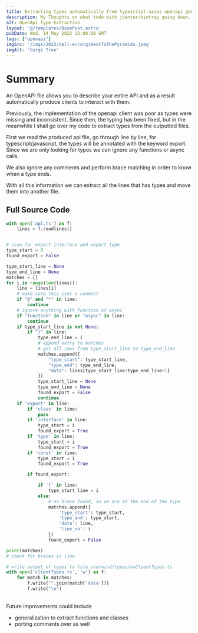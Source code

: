 ```yaml
---
title: Extracting types automatically from typescript-axios openapi generator
description: My Thoughts on what todo with jcenter/bintray going down.
alt: OpenApi Type Extraction
layout: '@/templates/BasePost.astro'
pubDate: Wed, 14 May 2022 13:00:00 GMT
tags: ["openapi"]
imgSrc: '/imgs/2022/dall-e/corgiNextToThePyramids.jpeg'
imgAlt: 'Corgi Tree'
---
```


# Summary

 An OpenAPI file allows you to describe your entire API and as a result automatically produce clients to interact with them.

Previously, the implementation of the openapi client was poor as types were missing and inconsistent. Since then, the typing has been fixed, but in the meanwhile I shall go over my code to extract types from the outputted files.

First we read the produced api file, go through line by line, for typescript/javascript, the types will be annotated with the keyword export. Since we are only looking for types we can ignore any functions or async calls.

We also ignore any comments and perform brace matching in order to know when a type ends.

With all this information we can extract all the lines that has types and move them into another file.

## Full Source Code

```python
with open('api.ts') as f:
    lines = f.readlines()


# scan for export interface and export type
type_start = 0
found_export = False

type_start_line = None
type_end_line = None
matches = []
for i in range(len(lines)):
    line = lines[i]
    # make sure this isnt a comment 
    if "@" and "*" in line:
        continue
    # ignore anything with function or async
    if "function" in line or "async" in line:
        continue
    if type_start_line is not None:
        if "}" in line:
            type_end_line = i
            # append entry to matches
            # get all rows from type_start_line to type_end_line
            matches.append({
                "type_start": type_start_line,
                "type_end": type_end_line,
                "data": lines[type_start_line:type_end_line+1]
            })
            type_start_line = None
            type_end_line = None
            found_export = False
            continue
    if 'export' in line:
        if 'class' in line:
            pass
        if 'interface' in line:
            type_start = i
            found_export = True
        if 'type' in line:
            type_start = i
            found_export = True
        if 'const' in line:
            type_start = i
            found_export = True

        if found_export:

            if '{' in line:
                type_start_line = i
            else:
                # no brace found, so we are at the end of the type
                matches.append({
                    'type_start': type_start,
                    'type_end': type_start,
                    'data': line,
                    'line_no': i
                })
                found_export = False

print(matches)
# check for braces in line

# write output of types to file overmind/types/oaClientTypes.ts
with open('clientTypes.ts', 'w') as f:
    for match in matches:
        f.write("".join(match['data']))
        f.write("\n")

```

<br />
Future improvements could include

* generalization to extract functions and classes
* porting comments over as well
